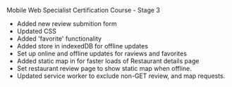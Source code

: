 Mobile Web Specialist Certification Course - Stage 3

* Added new review submition form
* Updated CSS
* Added 'favorite' functionality
* Added store in indexedDB for offline updates
* Set up online and offline updates for raviews and favorites
* Added static map in for faster loads of Restaurant details page
* Set restaurant review page to show static map when offline.
* Updated service worker to exclude non-GET review, and map requests.
